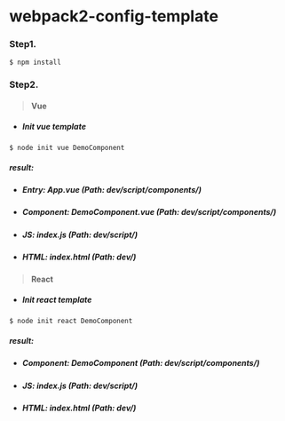 # webpack2-config-template

### Step1. 

```
$ npm install
```

### Step2.

> #### **Vue**

- ##### **Init vue template**

```
$ node init vue DemoComponent
```

##### **result:**

- ##### Entry:  App.vue    (Path: dev/script/components/)

- ##### Component:  DemoComponent.vue    (Path: dev/script/components/)

- ##### JS:  index.js    (Path: dev/script/)

- ##### HTML:  index.html    (Path: dev/)

> #### **React**

- ##### **Init react template**

```
$ node init react DemoComponent
```

##### **result:**

- ##### Component:  DemoComponent    (Path: dev/script/components/)

- ##### JS:  index.js    (Path: dev/script/)

- ##### HTML:  index.html    (Path: dev/)